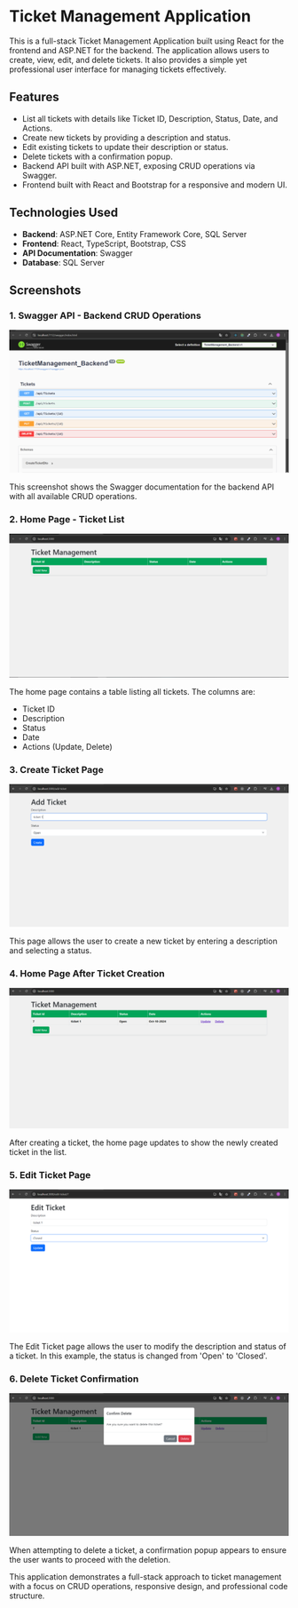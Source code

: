 # Ticket Management Application

This is a full-stack Ticket Management Application built using React for the frontend and ASP.NET for the backend. The application allows users to create, view, edit, and delete tickets. It also provides a simple yet professional user interface for managing tickets effectively.

## Features

- List all tickets with details like Ticket ID, Description, Status, Date, and Actions.
- Create new tickets by providing a description and status.
- Edit existing tickets to update their description or status.
- Delete tickets with a confirmation popup.
- Backend API built with ASP.NET, exposing CRUD operations via Swagger.
- Frontend built with React and Bootstrap for a responsive and modern UI.

## Technologies Used

- **Backend**: ASP.NET Core, Entity Framework Core, SQL Server
- **Frontend**: React, TypeScript, Bootstrap, CSS
- **API Documentation**: Swagger
- **Database**: SQL Server

## Screenshots

### 1. Swagger API - Backend CRUD Operations

![Swagger API](./Screens/backend%20swagger%20apis.png)

This screenshot shows the Swagger documentation for the backend API with all available CRUD operations.

### 2. Home Page - Ticket List

![Home Page](./Screens/home%20page.png)

The home page contains a table listing all tickets. The columns are:

- Ticket ID
- Description
- Status
- Date
- Actions (Update, Delete)

### 3. Create Ticket Page

![Create Ticket](./Screens/create%20ticket.png)

This page allows the user to create a new ticket by entering a description and selecting a status.

### 4. Home Page After Ticket Creation

![Home After Creation](./Screens/home%20page%20after%20create%20ticket.png)

After creating a ticket, the home page updates to show the newly created ticket in the list.

### 5. Edit Ticket Page

![Edit Ticket](./Screens/edit%20ticket.png)

The Edit Ticket page allows the user to modify the description and status of a ticket. In this example, the status is changed from 'Open' to 'Closed'.

### 6. Delete Ticket Confirmation

![Delete Confirmation](./Screens/pop%20up%20delete%20ticket.png)

When attempting to delete a ticket, a confirmation popup appears to ensure the user wants to proceed with the deletion.

This application demonstrates a full-stack approach to ticket management with a focus on CRUD operations, responsive design, and professional code structure.
